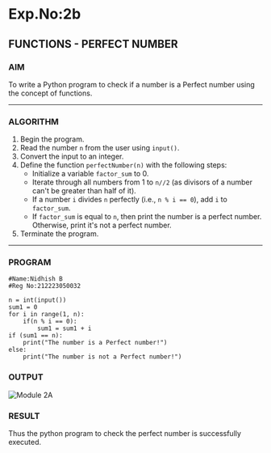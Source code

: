 # Exp.No:2b  
## FUNCTIONS - PERFECT NUMBER

### AIM  
To write a Python program to check if a number is a Perfect number using the concept of functions.

---

### ALGORITHM

1. Begin the program.  
2. Read the number `n` from the user using `input()`.  
3. Convert the input to an integer.  
4. Define the function `perfectNumber(n)` with the following steps:  
    - Initialize a variable `factor_sum` to 0.  
    - Iterate through all numbers from 1 to `n//2` (as divisors of a number can't be greater than half of it).  
    - If a number `i` divides `n` perfectly (i.e., `n % i == 0`), add `i` to `factor_sum`.  
    - If `factor_sum` is equal to `n`, then print the number is a perfect number. Otherwise, print it's not a perfect number.  
5. Terminate the program.

---

### PROGRAM
```
#Name:Nidhish B
#Reg No:212223050032

n = int(input())
sum1 = 0
for i in range(1, n):
    if(n % i == 0):
        sum1 = sum1 + i
if (sum1 == n):
    print("The number is a Perfect number!")
else:
    print("The number is not a Perfect number!")
```
### OUTPUT

![Module 2A](https://github.com/user-attachments/assets/b3a8fd02-d59c-4294-a14d-b09d999ebe26)

### RESULT
Thus the python program to check the perfect number is successfully executed.
